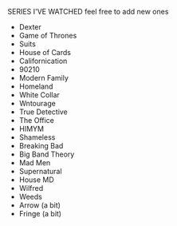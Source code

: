 SERIES I'VE WATCHED
feel free to add new ones

- Dexter
- Game of Thrones
- Suits
- House of Cards
- Californication
- 90210
- Modern Family
- Homeland
- White Collar
- Wntourage
- True Detective
- The Office
- HIMYM
- Shameless
- Breaking Bad
- Big Band Theory
- Mad Men
- Supernatural
- House MD
- Wilfred
- Weeds
- Arrow (a bit)
- Fringe (a bit)
